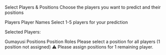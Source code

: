 Select Players & Positions
Choose the players you want to predict and their positions

Players
Player Names
Select 1-5 players for your prediction

Selected Players:

Gumayusi
Positions
Position Roles
Please select a position for all players (1 position not assigned)
⚠️ Please assign positions for 1 remaining player.